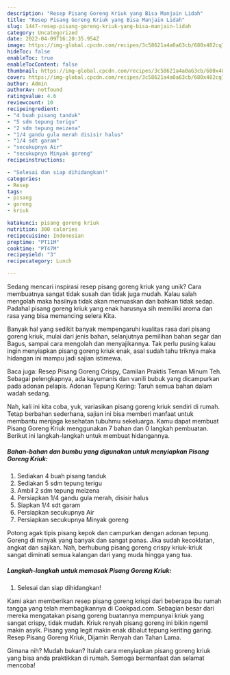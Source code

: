 ```yaml
---
description: "Resep Pisang Goreng Kriuk yang Bisa Manjain Lidah"
title: "Resep Pisang Goreng Kriuk yang Bisa Manjain Lidah"
slug: 1447-resep-pisang-goreng-kriuk-yang-bisa-manjain-lidah
category: Uncategorized
date: 2022-04-09T16:20:35.954Z
image: https://img-global.cpcdn.com/recipes/3c58621a4a0a63cb/680x482cq70/pisang-goreng-kriuk-foto-resep-utama.jpg
hideToc: false
enableToc: true
enableTocContent: false
thumbnail: https://img-global.cpcdn.com/recipes/3c58621a4a0a63cb/680x482cq70/pisang-goreng-kriuk-foto-resep-utama.jpg
cover: https://img-global.cpcdn.com/recipes/3c58621a4a0a63cb/680x482cq70/pisang-goreng-kriuk-foto-resep-utama.jpg
author: Admin
authorAv: notfound
ratingvalue: 4.6
reviewcount: 10
recipeingredient:
- "4 buah pisang tanduk"
- "5 sdm tepung terigu"
- "2 sdm tepung meizena"
- "1/4 gandu gula merah disisir halus"
- "1/4 sdt garam"
- "secukupnya Air"
- "secukupnya Minyak goreng"
recipeinstructions:

- "Selesai dan siap dihidangkan!"
categories:
- Resep
tags:
- pisang
- goreng
- kriuk

katakunci: pisang goreng kriuk 
nutrition: 300 calories
recipecuisine: Indonesian
preptime: "PT11M"
cooktime: "PT47M"
recipeyield: "3"
recipecategory: Lunch

---
```





Sedang mencari inspirasi resep pisang goreng kriuk yang unik? Cara membuatnya sangat tidak susah dan tidak juga mudah. Kalau salah mengolah maka hasilnya tidak akan memuaskan dan bahkan tidak sedap. Padahal pisang goreng kriuk yang enak harusnya sih memiliki aroma dan rasa yang bisa memancing selera Kita.





Banyak hal yang sedikit banyak mempengaruhi kualitas rasa dari pisang goreng kriuk, mulai dari jenis bahan, selanjutnya pemilihan bahan segar dan Bagus, sampai cara mengolah dan menyajikannya. Tak perlu pusing kalau ingin menyiapkan pisang goreng kriuk enak,      asal sudah tahu triknya maka hidangan ini mampu jadi sajian istimewa.














Baca juga: Resep Pisang Goreng Crispy, Camilan Praktis Teman Minum Teh. Sebagai pelengkapnya, ada kayumanis dan vanili bubuk yang dicampurkan pada adonan pelapis. Adonan Tepung Kering: Taruh semua bahan dalam wadah sedang.






Nah, kali ini kita coba, yuk, variasikan pisang goreng kriuk sendiri di rumah. Tetap berbahan sederhana, sajian ini bisa memberi manfaat untuk membantu menjaga kesehatan tubuhmu sekeluarga. Kamu dapat membuat Pisang Goreng Kriuk menggunakan 7 bahan dan 0 langkah pembuatan. Berikut ini langkah-langkah untuk membuat hidangannya.

<!--inarticleads1-->

##### Bahan-bahan dan bumbu yang digunakan untuk menyiapkan Pisang Goreng Kriuk:

1. Sediakan 4 buah pisang tanduk
1. Sediakan 5 sdm tepung terigu
1. Ambil 2 sdm tepung meizena
1. Persiapkan 1/4 gandu gula merah, disisir halus
1. Siapkan 1/4 sdt garam
1. Persiapkan secukupnya Air
1. Persiapkan secukupnya Minyak goreng


Potong agak tipis pisang kepok dan campurkan dengan adonan tepung. Goreng di minyak yang banyak dan sangat panas. Jika sudah kecoklatan, angkat dan sajikan. Nah, berhubung pisang goreng crispy kriuk-kriuk sangat diminati semua kalangan dari yang muda hingga yang tua. 

<!--inarticleads2-->

##### Langkah-langkah untuk memasak Pisang Goreng Kriuk:


1. Selesai dan siap dihidangkan!

Kami akan memberikan resep pisang goreng krispi dari beberapa ibu rumah tangga yang telah membagikannya di Cookpad.com. Sebagian besar dari mereka mengatakan pisang goreng buatannya mempunyai kriuk yang sangat crispy, tidak mudah. Kriuk renyah pisang goreng ini bikin ngemil makin asyik. Pisang yang legit makin enak dibalut tepung keriting garing. Resep Pisang Goreng Kriuk, Dijamin Renyah dan Tahan Lama. 

Gimana nih? Mudah bukan? Itulah cara menyiapkan pisang goreng kriuk yang bisa anda praktikkan di rumah. Semoga bermanfaat dan selamat mencoba!
